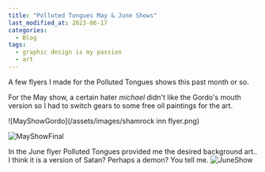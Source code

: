 ```yaml
---
title: "Polluted Tongues May & June Shows"
last_modified_at: 2023-06-17
categories:
  - Blog
tags:
  - graphic design is my passion
  - art
---
```


A few flyers I made for the Polluted Tongues shows this past month or so. 

For the May show, a certain hater *michael* didn't like the Gordo's mouth version so I had to switch gears to some free oil paintings for the art. 

![MayShowGordo](/assets/images/shamrock inn flyer.png)

![MayShowFinal](/assets/images/shamrock_inn_v3.png)

In the June flyer Polluted Tongues provided me the desired background art.. I think it is a version of Satan? Perhaps a demon? You tell me.
![JuneShow](/assets/images/keybrewerysmall.png)
